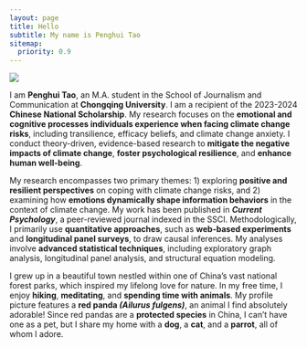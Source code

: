 ```yaml
---
layout: page
title: Hello
subtitle: My name is Penghui Tao
sitemap:
  priority: 0.9
---
```


<img src="{{ '/assets/img/penghui.png' | prepend: site.baseurl }}" id="about-img">

<div id="describe-text">
	<p align="left">I am <b>Penghui Tao</b>, an M.A. student in the School of Journalism and Communication at <b>Chongqing University</b>. I am a recipient of the 2023-2024 <b>Chinese National Scholarship</b>. My research focuses on the <b>emotional and cognitive processes individuals experience when facing climate change risks</b>, including transilience, efficacy beliefs, and climate change anxiety. I conduct theory-driven, evidence-based research to <b>mitigate the negative impacts of climate change</b>, <b>foster psychological resilience</b>, and <b>enhance human well-being</b>.</p>

<p align="left">My research encompasses two primary themes: 1) exploring <b>positive and resilient perspectives</b> on coping with climate change risks, and 2) examining how <b>emotions dynamically shape information behaviors</b> in the context of climate change. My work has been published in <b><i>Current Psychology</i></b>, a peer-reviewed journal indexed in the SSCI. Methodologically, I primarily use <b>quantitative approaches</b>, such as <b>web-based experiments</b> and <b>longitudinal panel surveys</b>, to draw causal inferences. My analyses involve <b>advanced statistical techniques</b>, including exploratory graph analysis, longitudinal panel analysis, and structural equation modeling.</p>

<p align="left">I grew up in a beautiful town nestled within one of China’s vast national forest parks, which inspired my lifelong love for nature. In my free time, I enjoy <b>hiking</b>, <b>meditating</b>, and <b>spending time with animals</b>. My profile picture features a <b>red panda <i>(Ailurus fulgens)</i></b>, an animal I find absolutely adorable! Since red pandas are a <b>protected species</b> in China, I can’t have one as a pet, but I share my home with a <b>dog</b>, a <b>cat</b>, and a <b>parrot</b>, all of whom I adore.</p>
